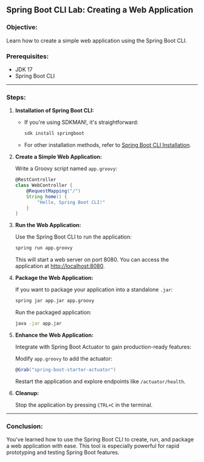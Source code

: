 
## **Spring Boot CLI Lab: Creating a Web Application**

### **Objective:**
Learn how to create a simple web application using the Spring Boot CLI.

### **Prerequisites:**
- JDK 17
- Spring Boot CLI

---

### **Steps:**

1. **Installation of Spring Boot CLI:**
    - If you're using SDKMAN!, it's straightforward:
        ```bash
        sdk install springboot
        ```

    - For other installation methods, refer to [Spring Boot CLI Installation](https://docs.spring.io/spring-boot/docs/current/reference/html/cli-installation.html).

2. **Create a Simple Web Application:**

    Write a Groovy script named `app.groovy`:

    ```groovy
    @RestController
    class WebController {
        @RequestMapping("/")
        String home() {
            "Hello, Spring Boot CLI!"
        }
    }
    ```

3. **Run the Web Application:**

    Use the Spring Boot CLI to run the application:

    ```bash
    spring run app.groovy
    ```

    This will start a web server on port 8080. You can access the application at [http://localhost:8080](http://localhost:8080).

4. **Package the Web Application:**

    If you want to package your application into a standalone `.jar`:

    ```bash
    spring jar app.jar app.groovy
    ```

    Run the packaged application:

    ```bash
    java -jar app.jar
    ```

5. **Enhance the Web Application:**

    Integrate with Spring Boot Actuator to gain production-ready features:

    Modify `app.groovy` to add the actuator:

    ```groovy
    @Grab("spring-boot-starter-actuator")
    ```

    Restart the application and explore endpoints like `/actuator/health`.

6. **Cleanup:**

    Stop the application by pressing `CTRL+C` in the terminal.

---

### **Conclusion:**

You've learned how to use the Spring Boot CLI to create, run, and package a web application with ease. This tool is especially powerful for rapid prototyping and testing Spring Boot features.

